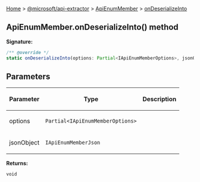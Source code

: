 [Home](./index) &gt; [@microsoft/api-extractor](./api-extractor.md) &gt; [ApiEnumMember](./api-extractor.apienummember.md) &gt; [onDeserializeInto](./api-extractor.apienummember.ondeserializeinto.md)

## ApiEnumMember.onDeserializeInto() method


<b>Signature:</b>

```typescript
/** @override */
static onDeserializeInto(options: Partial<IApiEnumMemberOptions>, jsonObject: IApiEnumMemberJson): void;
```

## Parameters

|  <p>Parameter</p> | <p>Type</p> | <p>Description</p> |
|  --- | --- | --- |
|  <p>options</p> | <p>`Partial<IApiEnumMemberOptions>`</p> |  |
|  <p>jsonObject</p> | <p>`IApiEnumMemberJson`</p> |  |

<b>Returns:</b>

`void`

